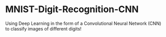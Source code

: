 # MNIST-Digit-Recognition-CNN
Using Deep Learning in the form of a Convolutional Neural Network (CNN) to classify images of different digits!
